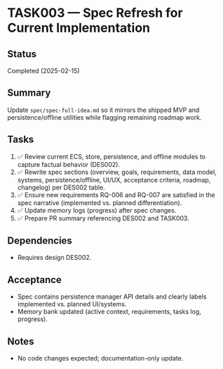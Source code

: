 # TASK003 — Spec Refresh for Current Implementation

## Status

Completed (2025-02-15)

## Summary

Update `spec/spec-full-idea.md` so it mirrors the shipped MVP and persistence/offline utilities while flagging remaining roadmap work.

## Tasks

1. ✅ Review current ECS, store, persistence, and offline modules to capture factual behavior (DES002).
2. ✅ Rewrite spec sections (overview, goals, requirements, data model, systems, persistence/offline, UI/UX, acceptance criteria, roadmap, changelog) per DES002 table.
3. ✅ Ensure new requirements RQ-006 and RQ-007 are satisfied in the spec narrative (implemented vs. planned differentiation).
4. ✅ Update memory logs (progress) after spec changes.
5. ✅ Prepare PR summary referencing DES002 and TASK003.

## Dependencies

- Requires design DES002.

## Acceptance

- Spec contains persistence manager API details and clearly labels implemented vs. planned UI/systems.
- Memory bank updated (active context, requirements, tasks log, progress).

## Notes

- No code changes expected; documentation-only update.
